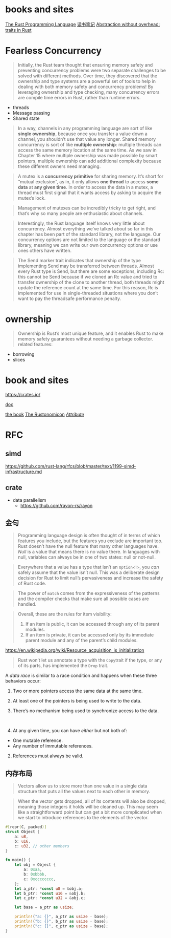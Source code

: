 # books and sites
[The Rust Programming Language](https://doc.rust-lang.org/book/second-edition/)
[读书笔记](读书笔记/rust.md)
[Abstraction without overhead: traits in Rust](https://blog.rust-lang.org/2015/05/11/traits.html)


# Fearless Concurrency
> Initially, the Rust team thought that ensuring memory safety and preventing concurrency problems were two separate challenges to be solved with different methods. Over time, they discovered that the ownership and type systems are a powerful set of tools to help in dealing with both memory safety and concurrency problems! By leveraging ownership and type checking, many concurrency errors are compile time errors in Rust, rather than runtime errors.

- threads
- Message passing
- Shared state

> In a way, channels in any programming language are sort of like **single ownership**, because once you transfer a value down a channel, you shouldn’t use that value any longer. Shared memory concurrency is sort of like **multiple ownership**: multiple threads can access the same memory location at the same time. As we saw in Chapter 15 where multiple ownership was made possible by smart pointers, multiple ownership can add additional complexity because these different owners need managing.


> A mutex is a **concurrency primitive** for sharing memory. It’s short for “mutual exclusion”, as in, it only allows **one thread** to access **some data** at **any given time**. In order to access the data in a mutex, a thread must first signal that it wants access by asking to acquire the mutex’s lock.

> Management of mutexes can be incredibly tricky to get right, and that’s why so many people are enthusiastic about channels.

> Interestingly, the Rust language itself knows very little about concurrency. Almost everything we’ve talked about so far in this chapter has been part of the standard library, not the language. Our concurrency options are not limited to the language or the standard library, meaning we can write our own concurrency options or use ones others have written.

> The Send marker trait indicates that ownership of the type implementing Send may be transferred between threads. Almost every Rust type is Send, but there are some exceptions, including Rc<T>: this cannot be Send because if we cloned an Rc<T> value and tried to transfer ownership of the clone to another thread, both threads might update the reference count at the same time. For this reason, Rc<T> is implemented for use in single-threaded situations where you don’t want to pay the threadsafe performance penalty.

# ownership
> Ownership is Rust’s most unique feature, and it enables Rust to make memory safety guarantees without needing a garbage collector.
related features: 
- borrowing
- slices

# book and sites
https://crates.io/

[doc](https://doc.rust-lang.org/)

[the book](https://doc.rust-lang.org/book/second-edition/)
[The Rustonomicon](https://doc.rust-lang.org/nomicon/)
[*Attribute* ](https://doc.rust-lang.org/reference/attributes.html)

# RFC

## simd
https://github.com/rust-lang/rfcs/blob/master/text/1199-simd-infrastructure.md

## crate

- data parallelism
    - https://github.com/rayon-rs/rayon

## 金句

> Programming language design is often thought of in terms of which features you include, but the features you exclude are important too. Rust doesn’t have the null feature that many other languages have. *Null* is a value that means there is no value there. In languages with null, variables can always be in one of two states: null or not-null.

> Everywhere that a value has a type that isn’t an `Option<T>`, you *can* safely assume that the value isn’t null. This was a deliberate design decision for Rust to limit null’s pervasiveness and increase the safety of Rust code.

> The power of `match` comes from the
> expressiveness of the patterns and the compiler checks that make sure all
> possible cases are handled.

> Overall, these are the rules for item visibility:
>
> 1. If an item is public, it can be accessed through any of its parent modules.
> 2. If an item is private, it can be accessed only by its immediate parent module and any of the parent’s child modules.

https://en.wikipedia.org/wiki/Resource_acquisition_is_initialization

> Rust won’t let us annotate a type with the `Copy`trait if the type, or any of its parts, has implemented the `Drop` trait.

A *data race* is similar to a race condition and happens when these three behaviors occur:

1. Two or more pointers access the same data at the same time.

2. At least one of the pointers is being used to write to the data.

3. There’s no mechanism being used to synchronize access to the data.

   ​


1. At any given time, you can have *either* but not both of:

- One mutable reference.
- Any number of immutable references.

2. References must always be valid.

## 内存布局

> Vectors allow us to store more than one value in a single data structure that puts all the values next to each other in memory.

> When the vector gets dropped, all of its contents will also be dropped, meaning those integers it holds will be cleaned up. This may seem like a straightforward point but can get a bit more complicated when we start to introduce references to the elements of the vector.

```rust
#[repr(C, packed)]
struct Object {
    a: u8,
    b: u16,
    c: u32, // other members
}

fn main() {
    let obj = Object {
        a: 0xaa,
        b: 0xbbbb,
        c: 0xcccccccc,
    };
    let a_ptr: *const u8 = &obj.a;
    let b_ptr: *const u16 = &obj.b;
    let c_ptr: *const u32 = &obj.c;

    let base = a_ptr as usize;

    println!("a: {}", a_ptr as usize - base);
    println!("b: {}", b_ptr as usize - base);
    println!("c: {}", c_ptr as usize - base);
}
```